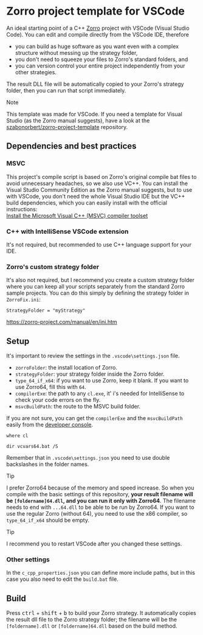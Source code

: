# Zorro project template for VSCode

An ideal starting point of a C++ [Zorro](https://zorro-project.com/) project with VSCode (Visual Studio Code). You can edit and compile directly from the VSCode IDE, therefore

* you can build as huge software as you want even with a complex structure without messing up the strategy folder,
* you don't need to squeeze your files to Zorro's standard folders, and
* you can version control your entire project independently from your other strategies.

The result DLL file will be automatically copied to your Zorro's strategy folder, then you can run that script immediately.

> [!NOTE]
> This template was made for VSCode. If you need a template for Visual Studio (as the Zorro manual suggests), have a look at the [szabonorbert/zorro-project-template](https://github.com/szabonorbert/zorro-project-template) repository.</b>

## Dependencies and best practices

### MSVC

This project's compile script is based on Zorro's original compile bat files to avoid unnecessary headaches, so we also use VC++. You can install the Visual Studio Community Edition as the Zorro manual suggests, but to use with VSCode, you don't need the whole Visual Studio IDE but the VC++ build dependencies, which you can easily install with the official instructions:  
[Install the Microsoft Visual C++ (MSVC) compiler toolset](https://code.visualstudio.com/docs/cpp/config-msvc#_prerequisites)

### C++ with IntelliSense VSCode extension

It's not required, but recommended to use C++ language support for your IDE.

### Zorro's custom strategy folder

It's also not required, but I recommend you create a custom strategy folder where you can keep all your scripts separately from the standard Zorro sample projects. You can do this simply by defining the strategy folder in ```ZorroFix.ini```:
```
StrategyFolder = "myStrategy"
```
<https://zorro-project.com/manual/en/ini.htm>

## Setup

It's important to review the settings in the ```.vscode\settings.json``` file.

* ```zorroFolder```: the install location of Zorro.
* ```strategyFolder```: your strategy folder inside the Zorro folder.
* ```type_64_if_x64```: if you want to use Zorro, keep it blank. If you want to use Zorro64, fill this with ```64```.
* ```compilerExe```: the path to any ```cl.exe```, it' i's needed for IntelliSense to check your code errors on the fly.
* ```msvcBuildPath```: the route to the MSVC build folder.

If you are not sure, you can get the ```compilerExe``` and the ```msvcBuildPath``` easily from the [developer console](https://code.visualstudio.com/docs/cpp/config-msvc#_check-your-microsoft-visual-c-installation).

```
where cl
```
```
dir vcvars64.bat /S
```

Remember that in ```.vscode\settings.json``` you need to use double backslashes in the folder names.

> [!TIP]
> I prefer Zorro64 because of the memory and speed increase. So when you compile with the basic settings of this repository, <b>your result filename will be ```[foldername]64.dll```, and you can run it only with Zorro64</b>. The filename needs to end with ```...64.dll``` to be able to be run by Zorro64. If you want to use the regular Zorro (without 64), you need to use the x86 compiler, so ```type_64_if_x64``` should be empty.

> [!TIP]
> I recommend you to restart VSCode after you changed these settings.

### Other settings

In the ```c_cpp_properties.json``` you can define more include paths, but in this case you also need to edit the ```build.bat``` file.

## Build

Press <kbd>ctrl</kbd> + <kbd>shift</kbd> + <kbd>b</kbd> to build your Zorro strategy. It automatically copies the result dll file to the Zorro strategy folder; the filename will be the ```[foldername].dll``` or ```[foldername]64.dll``` based on the build method.